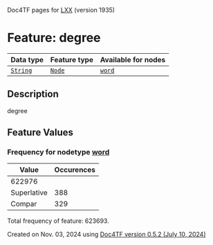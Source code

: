 Doc4TF pages for [LXX](https://github.com/CenterBLC/LXX) (version 1935)
# Feature: degree
Data type|Feature type|Available for nodes
---|---|---
[`String`](featuresbydatatype.md#string)|[`Node`](featuresbytype.md#node)| [`word`](featuresbynodetype.md#word) 
## Description
degree
## Feature Values
### Frequency for nodetype [word](featuresbynodetype.md#word)
Value|Occurences
---|---
|622976
Superlative|388
Compar|329

Total frequency of feature: 623693.
  

Created on Nov. 03, 2024 using [Doc4TF version 0.5.2 (July 10, 2024)](https://github.com/tonyjurg/Doc4TF/blob/main/CreateFeatureDoc.ipynb) 